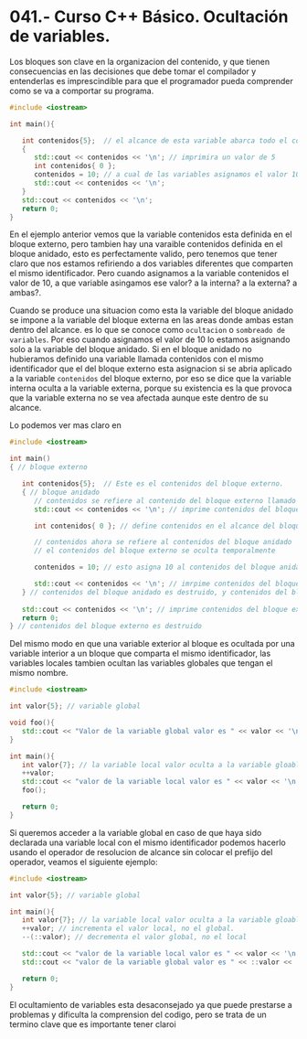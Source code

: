 041.- Curso C++ Básico. Ocultación de variables.
===

Los bloques son clave en la organizacion del contenido, y que tienen consecuencias en las decisiones que debe tomar el compilador y entenderlas es imprescindible para que el programador pueda comprender como se va a comportar su programa.

```cpp
#include <iostream>

int main(){

   int contenidos{5};  // el alcance de esta variable abarca todo el codigo
   {
      std::cout << contenidos << '\n'; // imprimira un valor de 5
      int contenidos{ 0 };
      contenidos = 10; // a cual de las variables asignamos el valor 10?
      std::cout << contenidos << '\n';
   }
   std::cout << contenidos << '\n';
   return 0;      
}

```
 
En el ejemplo anterior vemos que la variable contenidos esta definida en el bloque externo, pero tambien hay una varaible contenidos definida en el bloque anidado, esto es perfectamente valido, pero tenemos que tener claro que nos estamos refiriendo a dos variables diferentes que comparten el mismo identificador. Pero cuando asignamos a la variable contenidos el valor de 10, a que variable asingamos ese valor? a la interna? a la externa? a ambas?. 

Cuando se produce una situacion como esta la variable del bloque anidado se impone a la variable del bloque externa en las areas donde ambas estan dentro del alcance. es lo que se conoce como `ocultacion` o `sombreado de variables`. Por eso cuando asignamos el valor de 10 lo estamos asignando solo a la variable del bloque anidado. Si en el bloque anidado no hubieramos definido una variable llamada contenidos con el mismo identificador que el del bloque externo esta asignacion si se abria aplicado a la variable `contenidos` del bloque externo, por eso se dice que la variable interna oculta a la variable externa, porque su existencia es la que provoca que la variable externa no se vea afectada aunque este dentro de su alcance.

Lo podemos ver mas claro en 

```cpp
#include <iostream>

int main()
{ // bloque externo 

   int contenidos{5};  // Este es el contenidos del bloque externo.
   { // bloque anidado 
      // contenidos se refiere al contenido del bloque externo llamado a continuacion.
      std::cout << contenidos << '\n'; // imprime contenidos del bloque externo.

      int contenidos{ 0 }; // define contenidos en el alcance del bloque anidado 

      // contenidos ahora se refiere al contenidos del bloque anidado
      // el contenidos del bloque externo se oculta temporalmente

      contenidos = 10; // esto asigna 10 al contenidos del bloque anidado.

      std::cout << contenidos << '\n'; // imrpime contenidos del bloque anidado 
   } // contenidos del bloque anidado es destruido, y contenidos del bloque externo es visible nuevamente
   
   std::cout << contenidos << '\n'; // imprime contenidos del bloque externo.
   return 0;      
} // contenidos del bloque externo es destruido

```

Del mismo modo en que una variable exterior al bloque es ocultada por una
variable interior a un bloque que comparta el mismo identificador, las
variables locales tambien ocultan las variables globales que tengan el mismo
nombre.

```cpp
#include <iostream>

int valor{5}; // variable global

void foo(){
   std::cout << "Valor de la variable global valor es " << valor << '\n';
}

int main(){
   int valor{7}; // la variable local valor oculta a la variable gloabl 
   ++valor;
   std::cout << "valor de la variable local valor es " << valor << '\n';
   foo();

   return 0;
}
```

Si queremos acceder a la variable global en caso de que haya sido declarada una variable local con el mismo identificador podemos hacerlo usando el operador de resolucion de alcance sin colocar el prefijo del operador, veamos el siguiente ejemplo:

```cpp
#include <iostream>

int valor{5}; // variable global

int main(){
   int valor{7}; // la variable local valor oculta a la variable gloabl 
   ++valor; // incrementa el valor local, no el global.
   --(::valor); // decrementa el valor global, no el local

   std::cout << "valor de la variable local valor es " << valor << '\n';
   std::cout << "valor de la variable global valor es " << ::valor << '\n';

   return 0;
}
```

El ocultamiento de variables esta desaconsejado ya que puede prestarse a problemas y dificulta la comprension del codigo, pero se trata de un termino clave que es importante tener claroi


